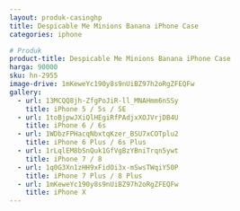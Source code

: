 ```yaml
---
layout: produk-casinghp
title: Despicable Me Minions Banana iPhone Case
categories: iphone

# Produk
product-title: Despicable Me Minions Banana iPhone Case
harga: 90000
sku: hn-2955
image-drive: 1mKeweYc190y8s9nUiBZ97h2oRgZFEQFw
gallery:
  - url: 13MCQQ8jh-ZfgPoJiR-ll_MNAHmm6nSSy
    title: iPhone 5 / 5s / SE
  - url: 1toBjpwJXiQlHEgiRfPAdjxXOJVrjDB4U
    title: iPhone 6 / 6s
  - url: 1WDbzFPHacqNbxtqKzer_BSU7xCOTplu2
    title: iPhone 6 Plus / 6s Plus
  - url: 1rLqlEM8bSnQuk1GfVgBzYBniTrqn5ywt
    title: iPhone 7 / 8
  - url: 1q0G3Xn1zHH9xFidOi3x-mSwsTWqiY50P
    title: iPhone 7 Plus / 8 Plus
  - url: 1mKeweYc190y8s9nUiBZ97h2oRgZFEQFw
    title: iPhone X
---
```

